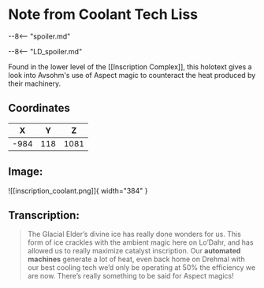# Note from Coolant Tech Liss

--8<-- "spoiler.md"

--8<-- "LD_spoiler.md"

Found in the lower level of the [[Inscription Complex]], this holotext gives a look into Avsohm's use of Aspect magic to counteract the heat produced by their machinery.

## Coordinates
| **X** | **Y** | **Z** |
| :---: | :---: | :---: |
| -984 |  118  | 1081 |

## Image:

![[inscription_coolant.png]]{ width="384" }

## Transcription:
> The Glacial Elder’s divine ice has really done wonders for us. This form of ice crackles with the ambient magic here on Lo’Dahr, and has allowed us to really maximize catalyst inscription. Our **automated machines** generate a lot of heat, even back home on Drehmal with our best cooling tech we’d only be operating at 50% the efficiency we are now. There’s really something to be said for Aspect magics!

